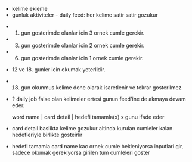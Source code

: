  + kelime ekleme
 + gunluk aktiviteler - daily feed:
    her kelime satir satir gozukur
- 1. gun gosterimde olanlar icin 3 ornek cumle gerekir.
- 3. gun gosterimde olanlar icin 2 ornek cumle gerekir.
- 6. gun gosterimde olanlar icin 1 ornek cumle gerekir.
- 12 ve 18. gunler icin okumak yeterlidir.
- 18. gun okunmus kelime done olarak isaretlenir ve tekrar gosterilmez.
- ? daily job false olan kelimeler ertesi gunun feed'ine de akmaya devam eder.

    word name | card detail | hedefi tamamla(x) x gunu ifade eder

+ card detail
    baslikta kelime gozukur
    altinda kurulan cumleler kalan hedefleriyle birlikte gosteirlir

+ hedefi tamamla 
    card name
    kac ornek cumle bekleniyorsa inputlari gir,
    sadece okumak gerekiyorsa girilen tum cumleleri goster